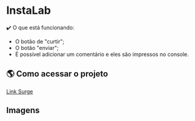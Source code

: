 # InstaLab

✔️ O que está funcionando:

- O botão de "curtir";
- O botão "enviar";
- É possível adicionar um comentário e eles são impressos no console.

## 🌎 Como acessar o projeto

[Link Surge]()

## Imagens
